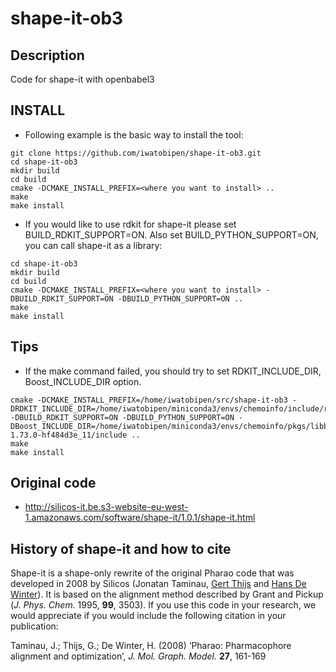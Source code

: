 # shape-it-ob3


## Description

Code for shape-it with openbabel3


## INSTALL

- Following example is the basic way to install the tool:

```
git clone https://github.com/iwatobipen/shape-it-ob3.git
cd shape-it-ob3
mkdir build
cd build
cmake -DCMAKE_INSTALL_PREFIX=<where you want to install> ..
make
make install
```


- If you would like to use rdkit for shape-it please set BUILD_RDKIT_SUPPORT=ON. Also set BUILD_PYTHON_SUPPORT=ON, you can call shape-it as a library:


```
cd shape-it-ob3
mkdir build
cd build
cmake -DCMAKE_INSTALL_PREFIX=<where you want to install> -DBUILD_RDKIT_SUPPORT=ON -DBUILD_PYTHON_SUPPORT=ON ..
make
make install
```

## Tips
- If the make command failed, you should try to set RDKIT_INCLUDE_DIR, Boost_INCLUDE_DIR option.

```
cmake -DCMAKE_INSTALL_PREFIX=/home/iwatobipen/src/shape-it-ob3 -DRDKIT_INCLUDE_DIR=/home/iwatobipen/miniconda3/envs/chemoinfo/include/rdkit -DBUILD_RDKIT_SUPPORT=ON -DBUILD_PYTHON_SUPPORT=ON -DBoost_INCLUDE_DIR=/home/iwatobipen/miniconda3/envs/chemoinfo/pkgs/libboost-1.73.0-hf484d3e_11/include ..
make
make install
```


## Original code
- http://silicos-it.be.s3-website-eu-west-1.amazonaws.com/software/shape-it/1.0.1/shape-it.html



## History of shape-it and how to cite

Shape-it is a shape-only rewrite of the original Pharao code that was developed in 2008 by Silicos (Jonatan Taminau, [Gert Thijs](https://github.com/gertthijs) and [Hans De Winter](https://github.com/hansdewinter)). It is based on the alignment method described by Grant and Pickup (*J. Phys. Chem.* 1995, **99**, 3503).
If you use this code in your research, we would appreciate if you would include the following citation in your publication:

Taminau, J.; Thijs, G.; De Winter, H. (2008) ‘Pharao: Pharmacophore alignment and optimization’, *J. Mol. Graph. Model.* **27**, 161-169

